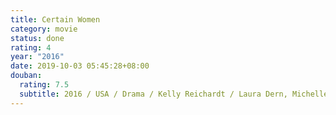 ```yaml
---
title: Certain Women
category: movie
status: done
rating: 4
year: "2016"
date: 2019-10-03 05:45:28+08:00
douban:
  rating: 7.5
  subtitle: 2016 / USA / Drama / Kelly Reichardt / Laura Dern, Michelle Williams
---
```



